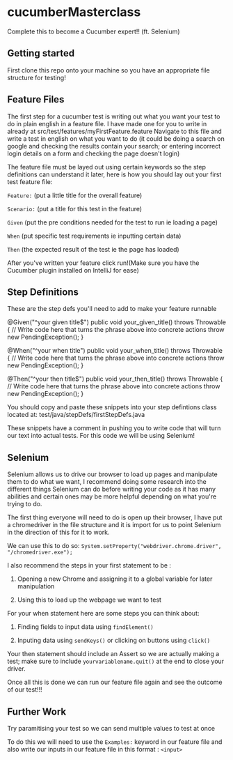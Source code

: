 # cucumberMasterclass

Complete this to become a Cucumber expert!! (ft. Selenium)

## Getting started
First clone this repo onto your machine so you have an appropriate file structure for testing!

## Feature Files
The first step for a cucumber test is writing out what you want your test to do in plain english in a feature file. I have made one for you to write in already at src/test/features/myFirstFeature.feature
Navigate to this file and write a test in english on what you want to do (it could be doing a search on google and checking the results contain your search; or entering incorrect login details on a form and checking the page doesn't login)

The feature file must be layed out using certain keywords so the step definitions can understand it later, here is how you should lay out your first test feature file:

`Feature:` (put a little title for the overall feature)

`Scenario:` (put a title for this test in the feature)

`Given` (put the pre conditions needed for the test to run ie loading a page)

`When` (put specific test requirements ie inputting certain data)

`Then` (the expected result of the test ie the page has loaded)

After you've written your feature click run!(Make sure you have the Cucumber plugin installed on IntelliJ for ease)

## Step Definitions

These are the step defs you'll need to add to make your feature runnable


@Given("^your given title$")
public void your_given_title() throws Throwable {
    // Write code here that turns the phrase above into concrete actions
    throw new PendingException();
}

@When("^your when title")
public void your_when_title() throws Throwable {
    // Write code here that turns the phrase above into concrete actions
    throw new PendingException();
}

@Then("^your then title$")
public void your_then_title() throws Throwable {
    // Write code here that turns the phrase above into concrete actions
    throw new PendingException();
}


You should copy and paste these snippets into your step defintions class located at: test/java/stepDefs/firstStepDefs.java

These snippets have a comment in pushing you to write code that will turn our text into actual tests. For this code we will be using Selenium!

## Selenium

Selenium allows us to drive our browser to load up pages and manipulate them to do what we want, I recommend doing some research into the different things Selenium can do before writing your code as it has many abilities and certain ones may be more helpful depending on what you're trying to do.

The first thing everyone will need to do is open up their browser, I have put a chromedriver in the file structure and it is import for us to point Selenium in the direction of this for it to work.

We can use this to do so: `System.setProperty("webdriver.chrome.driver", "/chromedriver.exe");`

I also recommend the steps in your first statement to be :

1. Opening a new Chrome and assigning it to a global variable for later manipulation

2. Using this to load up the webpage we want to test

For your when statement here are some steps you can think about:

1. Finding fields to input data using `findElement()`

2. Inputing data using `sendKeys()` or clicking on buttons using `click()`

Your then statement should include an Assert so we are actually making a test; make sure to include `yourvariablename.quit()` at the end to close your driver.

Once all this is done we can run our feature file again and see the outcome of our test!!!

## Further Work

Try paramitising your test so we can send multiple values to test at once

To do this we will need to use the `Examples:` keyword in our feature file and also write our inputs in our feature file in this format : `<input>`
